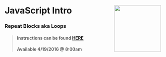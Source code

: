 # JavaScript Intro <img align="right" src="https://github.com/Learning-Fuze/prototypes_fi_part1/blob/assets/assets/images/logos/LF_LOGO.png?raw=true" width="150">
### Repeat Blocks aka Loops

>#### Instructions can be found <a href="http://lfzprototypes.com/full-immersion/js/repeat-blocks" target="_blank">HERE</a>
>#### Available 4/19/2016 @ 8:00am